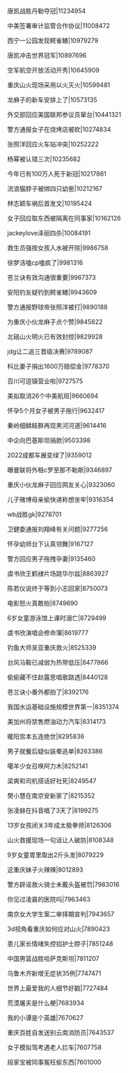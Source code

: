 唐凯战胜丹勒夺冠|11234954

中美签署审计监管合作协议|11008472

西宁一公园发现鳄雀鳝|10979279

唐凯冲击世界冠军|10897696

空军航空开放活动开秀|10645909

重庆山火现场采用以火灭火|10599481

龙麻子的新车安排上了|10573135

外交部回应美国联邦参议员窜台|10441321

警方通报女子在烧烤店被砍|10274834

张照洋回应火车站冲突|10252222

杨幂被认错三次|10235682

今年已有100万人死于新冠|10217861

流浪猫脖子被绑四只幼崽|10212167

林志颖车祸后首发文|10195424

女子回应取东西被隔离在同事家|10162126

jackeylove泽丽四杀|10084191

救生员强按女孩入水被开除|9986758

徐梦洁嗑cp嗑疯了|9981316

苍兰诀有效沟通很重要|9967373

安阳钓友疑钓到鳄雀鳝|9943609

警方通报野球帝张照洋被打|9890188

为重庆小伙龙麻子点个赞|9845822

北碚山火明火已有效封控|9829928

jdg让二追三晋级决赛|9789087

科比妻子捐出1600万赔偿金|9778370

百川可逗镇营业啦|9727575

美拟取消26个中美航班|9660694

怀孕5个月女子被男子拖行|9632417

秦岭细鳞鲑群再现黑河河道|9614416

中企向巴基斯坦捐款|9503398

2022成都车展变绿了|9359012

曝曼联将外租c罗至那不勒斯|9346897

重庆小伙龙麻子回应网友关心|9323060

儿子赌博母亲偷快递称想坐牢|9316354

wb战胜gk|9278701

卫健委通报刘翔峰有关问题|9277256

怀孕幼师台下认真领舞|9167127

警方回应男子拖拽孕妻|9135460

虞书欣王鹤棣片场跳华尔兹|8863927

陈若仪说终于等到小志回家|8750073

电影怒火真敢拍|8749690

6岁女童游泳馆上课时溺亡|8729499

虞书欣演唱会修命簿|8619777

钓鱼大师吴亚重庆救火|8525339

台风马鞍已减弱为热带低压|8477866

偷偷藏不住赵露思唱歌路透|8440128

苍兰诀小番外都拍了|8392176

我国水运基础设施规模世界第一|8351374

美加州将禁售燃油动力汽车|8314173

暖阳宫本五连绝世|8295836

男子就餐后疑似装晕逃单|8263386

噶羊少女召唤阿力木|8252141

梁爽和司机搭话好社死|8249547

樊小慧在南京安新家了|8215352

张凌赫在抖音唱了3天了|8199275

13岁女孩闭关3年成太极拳师|8126306

山火救援现场一句话让人破防|8108348

9岁女童胃里取出2斤头发|8079229

这重庆妹子火辣辣|8012893

警方辟谣救火骑士未戴头盔被罚|7983016

你见过凌晨的医院吗|7963463

南京女大学生案二审择期宣判|7943657

3d视角看重庆如何应对山火|7890423

患儿家长情绪失控掐护士脖子|7851248

中国男篮战胜哈萨克斯坦|7811207

乌鲁木齐新增无症状35例|7747471

世界上最爱我的人细节好戳|7727484

荒漠屠夫是什么梗|7683934

我的小谭是个英雄|7670627

重庆百姓自发送别云南消防员|7643537

女子模拟驾考遇老人拦车|7607758

段家宝被同事冤枉偷东西|7601000

